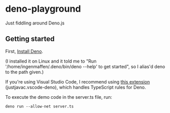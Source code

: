 # deno-playground

Just fiddling around Deno.js

## Getting started

First, [Install Deno](https://deno.land/#installation).

(I installed it on Linux and it told me to "Run '/home/ingenmaffen/.deno/bin/deno --help' to get started", so I alias'd deno to the path given.)

If you're using Visual Studio Code, I recommend using [this extension](https://github.com/denoland/vscode_deno) (justjavac.vscode-deno), which handles TypeScript rules for Deno.

To execute the demo code in the server.ts file, run:

```shell
deno run --allow-net server.ts
```

